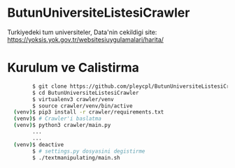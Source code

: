 # ButunUniversiteListesiCrawler
Turkiyedeki tum universiteler, Data'nin cekildigi site: https://yoksis.yok.gov.tr/websitesiuygulamalari/harita/

# Kurulum ve Calistirma

```bash
        $ git clone https://github.com/pleycpl/ButunUniversiteListesiCrawler
        $ cd ButunUniversiteListesiCrawler
        $ virtualenv3 crawler/venv
        $ source crawler/venv/bin/active
  (venv)$ pip3 install -r crawler/requirements.txt
  (venv)$ # Crawler'i baslatma
  (venv)$ python3 crawler/main.py
        ...
        ...
  (venv)$ deactive
        $ # settings.py dosyasini degistirme
        $ ./textmanipulating/main.sh
```
